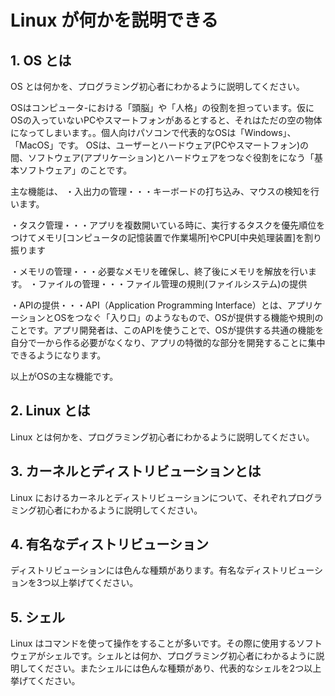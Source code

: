 # Linux が何かを説明できる

## 1. OS とは

OS とは何かを、プログラミング初心者にわかるように説明してください。

OSはコンピュータ-における「頭脳」や「人格」の役割を担っています。仮にOSの入っていないPCやスマートフォンがあるとすると、それはただの空の物体になってしまいます。。個人向けパソコンで代表的なOSは「Windows」、「MacOS」です。 OSは、ユーザーとハードウェア(PCやスマートフォン)の間、ソフトウェア(アプリケーション)とハードウェアをつなぐ役割をになう「基本ソフトウェア」のことです。

主な機能は、 
・入出力の管理・・・キーボードの打ち込み、マウスの検知を行います。 

・タスク管理・・・アプリを複数開いている時に、実行するタスクを優先順位をつけてメモリ[コンピュータの記憶装置で作業場所]やCPU[中央処理装置]を割り振ります 

・メモリの管理・・・必要なメモリを確保し、終了後にメモリを解放を行います。 ・ファイルの管理・・・ファイル管理の規則(ファイルシステム)の提供 

・APIの提供・・・API（Application Programming Interface）とは、アプリケーションとOSをつなぐ「入り口」のようなもので、OSが提供する機能や規則のことです。アプリ開発者は、このAPIを使うことで、OSが提供する共通の機能を自分で一から作る必要がなくなり、アプリの特徴的な部分を開発することに集中できるようになります。

以上がOSの主な機能です。


## 2. Linux とは

Linux とは何かを、プログラミング初心者にわかるように説明してください。



## 3. カーネルとディストリビューションとは

Linux におけるカーネルとディストリビューションについて、それぞれプログラミング初心者にわかるように説明してください。

## 4. 有名なディストリビューション

ディストリビューションには色んな種類があります。有名なディストリビューションを3つ以上挙げてください。

## 5. シェル

Linux はコマンドを使って操作をすることが多いです。その際に使用するソフトウェアがシェルです。シェルとは何か、プログラミング初心者にわかるように説明してください。またシェルには色んな種類があり、代表的なシェルを2つ以上挙げてください。
